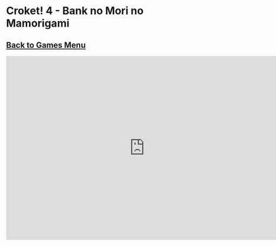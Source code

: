 # Croket! 4 - Bank no Mori no Mamorigami
## [Back to Games Menu](https://simatalk.github.io/games)

<iframe src="https://jsemu2.github.io/gba/launcher.html#croket4" style="width:750px;height:500px;border:0"></iframe>
